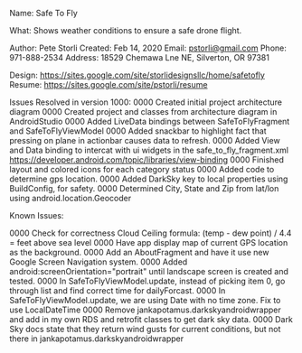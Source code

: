 Name:    Safe To Fly

What:    Shows weather conditions to ensure a safe drone flight.

Author:  Pete Storli
Created: Feb 14, 2020
Email:   pstorli@gmail.com
Phone:   971-888-2534
Address: 18529 Chemawa Lne NE, Silverton, OR 97381

Design:  https://sites.google.com/site/storlidesignsllc/home/safetofly
Resume:  https://sites.google.com/site/pstorli/resume

Issues Resolved in version 1000: 
  0000 Created initial project architecture diagram
  0000 Created project and classes from  architecture diagram in AndroidStudio
  0000 Added LiveData bindings between SafeToFlyFragment and SafeToFlyViewModel
  0000 Added snackbar to highlight fact that pressing on plane in actionbar causes data to refresh.
  0000 Added View and Data binding to intercat with ui widgets in the safe_to_fly_fragment.xml
       https://developer.android.com/topic/libraries/view-binding
  0000 Finished layout and colored icons for each category status
  0000 Added code to determine gps location.
  0000 Added DarkSky key to local properties using BuildConfig, for safety.
  0000 Determined City, State and Zip from lat/lon using android.location.Geocoder
   
Known Issues:

  0000 Check for correctness Cloud Ceiling formula: (temp - dew point) / 4.4 = feet above sea level
  0000 Have app display map of current GPS location as the background.
  0000 Add an AboutFragment and have it use new Google Screen Navigation system.
  0000 Added android:screenOrientation="portrait" until landscape screen is created and tested.
  0000 In SafeToFlyViewModel.update, instead of picking item 0, go through list and find correct time for dailyForcast.
  0000 In SafeToFlyViewModel.update, we are using Date with no time zone. Fix to use LocalDateTime
  0000 Remove jankapotamus.darkskyandroidwrapper and add in my own RDS and retrofit classes to get dark sky data.
  0000 Dark Sky docs state that they return wind gusts for current conditions, but not there in jankapotamus.darkskyandroidwrapper